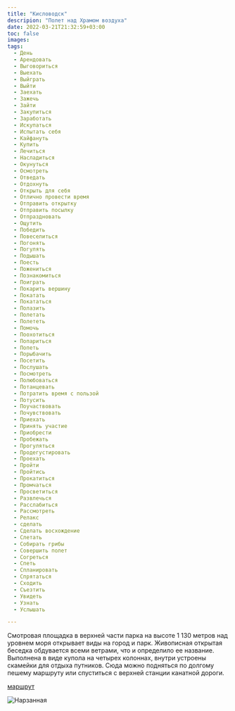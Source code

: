 ```yaml
---
title: "Кисловодск"
descripion: "Полет над Храмом воздуха"
date: 2022-03-21T21:32:59+03:00
toc: false
images:
tags:
  - День
  - Арендовать
  - Выговориться
  - Выехать
  - Выйграть
  - Выйти
  - Заехать
  - Зажечь
  - Зайти
  - Закупиться
  - Заработать
  - Искупаться
  - Испытать себя
  - Кайфануть
  - Купить
  - Лечиться
  - Насладиться
  - Окунуться
  - Осмотреть
  - Отведать
  - Отдохнуть
  - Открыть для себя
  - Отлично провести время
  - Отправить открытку
  - Отправить посылку
  - Отпраздновать
  - Ощутить
  - Победить
  - Повеселиться
  - Погонять
  - Погулять
  - Подышать
  - Поесть
  - Пожениться
  - Познакомиться
  - Поиграть
  - Покарить вершину
  - Покатать 
  - Покататься
  - Полазить
  - Полетать
  - Полететь
  - Помочь
  - Поохотиться
  - Попариться
  - Попеть
  - Порыбачить
  - Посетить
  - Послушать 
  - Посмотреть
  - Полюбоваться
  - Потанцевать
  - Потратить время с пользой
  - Потусить
  - Поучаствовать
  - Почувствовать
  - Приехать
  - Принять участие
  - Приобрести
  - Пробежать
  - Прогуляться
  - Продегустировать
  - Проехать
  - Пройти 
  - Пройтись
  - Прокатиться
  - Промчаться
  - Просветиться
  - Развлечься
  - Расслабиться
  - Рассмотреть
  - Релакс
  - сделать
  - Сделать восхождение
  - Слетать
  - Собирать грибы
  - Совершить полет
  - Согреться
  - Спеть
  - Спланировать
  - Спрятаться
  - Сходить
  - Съезтить
  - Увидеть
  - Узнать
  - Услышать  

---
```


Смотровая площадка в верхней части парка на высоте 1 130 метров над уровнем моря открывает виды на город и парк. Живописная открытая беседка обдувается всеми ветрами, что и определило ее название. Выполнена в виде купола на четырех колоннах, внутри устроены скамейки для отдыха путников. Сюда можно подняться по долгому пешему маршруту или спуститься с верхней станции канатной дороги.

  [маршрут](https://goo.gl/maps/uEzpmFVxDoZCYMBaA)

  ![Нарзанная](/img/besedka-sem-vetrov-700x481.jpg)
